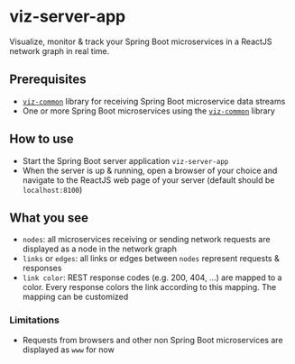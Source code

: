 # viz-server-app

Visualize, monitor & track your Spring Boot microservices in a ReactJS network graph in real time. 

## Prerequisites
- [`viz-common`](https://github.com/Prime1Code/viz-common) library for receiving Spring Boot microservice data streams
- One or more Spring Boot microservices using the [`viz-common`](https://github.com/Prime1Code/viz-common) library

## How to use
- Start the Spring Boot server application `viz-server-app`
- When the server is up & running, open a browser of your choice and navigate to the ReactJS web page of your server (default should be `localhost:8100`)

## What you see
- `nodes`: all microservices receiving or sending network requests are displayed as a node in the network graph
- `links` or `edges`: all links or edges between `nodes` represent requests & responses
- `link color`: REST response codes (e.g. 200, 404, ...) are mapped to a color. Every response colors the link according to this mapping. The mapping can be customized

### Limitations
- Requests from browsers and other non Spring Boot microservices are displayed as `www` for now
